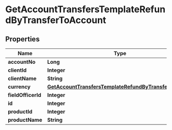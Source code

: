 

# GetAccountTransfersTemplateRefundByTransferToAccount


## Properties

| Name | Type | Description | Notes |
|------------ | ------------- | ------------- | -------------|
|**accountNo** | **Long** |  |  [optional] |
|**clientId** | **Integer** |  |  [optional] |
|**clientName** | **String** |  |  [optional] |
|**currency** | [**GetAccountTransfersTemplateRefundByTransferCurrency**](GetAccountTransfersTemplateRefundByTransferCurrency.md) |  |  [optional] |
|**fieldOfficerId** | **Integer** |  |  [optional] |
|**id** | **Integer** |  |  [optional] |
|**productId** | **Integer** |  |  [optional] |
|**productName** | **String** |  |  [optional] |



